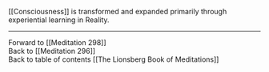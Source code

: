[[Consciousness]] is transformed and expanded primarily through experiential learning in Reality. 

___

Forward to [[Meditation 298]]  
Back to [[Meditation 296]]  
Back to table of contents [[The Lionsberg Book of Meditations]]  